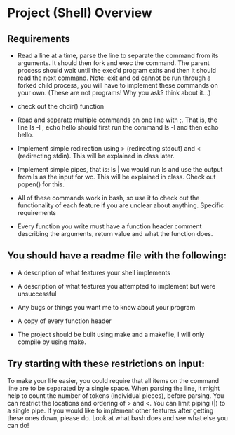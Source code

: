 # Project (Shell) Overview

## Requirements
* Read a line at a time, parse the line to separate the command from its arguments. It should then fork and exec the command. The parent process should wait until the exec’d program exits and then it should read the next command.
Note: exit and cd cannot be run through a forked child process, you will have to implement these commands on your own. (These are not programs! Why you ask? think about it...)

* check out the chdir() function
* Read and separate multiple commands on one line with ;. That is, the line ls -l ; echo hello should first run the command ls -l and then echo hello.
* Implement simple redirection using > (redirecting stdout) and < (redirecting stdin).
This will be explained in class later.
* Implement simple pipes, that is: ls | wc would run ls and use the output from ls as the input for wc.
This will be explained in class.
Check out popen() for this.
* All of these commands work in bash, so use it to check out the functionality of each feature if you are unclear about anything.
Specific requirements
* Every function you write must have a function header comment describing the arguments, return value and what the function does.

## You should have a readme file with the following:
* A description of what features your shell implements
* A description of what features you attempted to implement but were unsuccessful
* Any bugs or things you want me to know about your program
* A copy of every function header

* The project should be built using make and a makefile, I will only compile by using make.

## Try starting with these restrictions on input:
To make your life easier, you could require that all items on the command line are to be separated by a single space.
When parsing the line, it might help to count the number of tokens (individual pieces), before parsing.
You can restrict the locations and ordering of > and <.
You can limit piping (|) to a single pipe.
If you would like to implement other features after getting these ones down, please do. Look at what bash does and see what else you can do!

